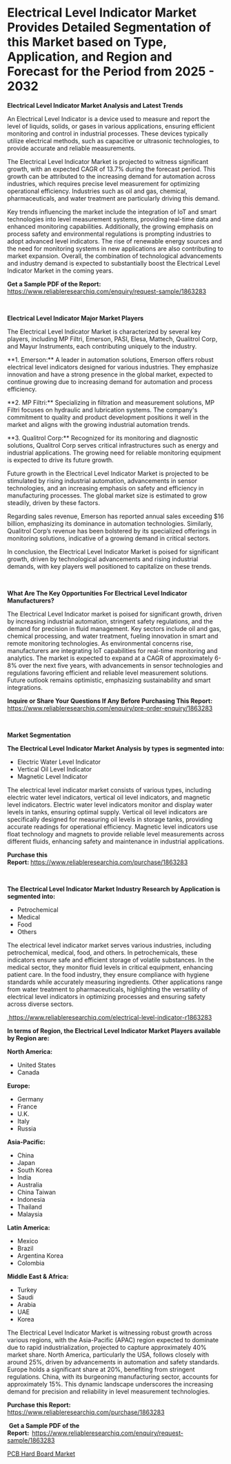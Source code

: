 <p><h1>Electrical Level Indicator Market Provides Detailed Segmentation of this Market based on Type, Application, and Region and Forecast for the Period from 2025 - 2032</h1></p><p><strong>Electrical Level Indicator Market Analysis and Latest Trends</strong></p>
<p><p>An Electrical Level Indicator is a device used to measure and report the level of liquids, solids, or gases in various applications, ensuring efficient monitoring and control in industrial processes. These devices typically utilize electrical methods, such as capacitive or ultrasonic technologies, to provide accurate and reliable measurements.</p><p>The Electrical Level Indicator Market is projected to witness significant growth, with an expected CAGR of 13.7% during the forecast period. This growth can be attributed to the increasing demand for automation across industries, which requires precise level measurement for optimizing operational efficiency. Industries such as oil and gas, chemical, pharmaceuticals, and water treatment are particularly driving this demand.</p><p>Key trends influencing the market include the integration of IoT and smart technologies into level measurement systems, providing real-time data and enhanced monitoring capabilities. Additionally, the growing emphasis on process safety and environmental regulations is prompting industries to adopt advanced level indicators. The rise of renewable energy sources and the need for monitoring systems in new applications are also contributing to market expansion. Overall, the combination of technological advancements and industry demand is expected to substantially boost the Electrical Level Indicator Market in the coming years.</p></p>
<p><strong>Get a Sample PDF of the Report:&nbsp;</strong> <a href="https://www.reliableresearchiq.com/enquiry/request-sample/1863283?utm_campaign=3106&utm_medium=2&utm_source=Github&utm_content=ia&utm_term=07042025&utm_id=electrical-level-indicator">https://www.reliableresearchiq.com/enquiry/request-sample/1863283</a></p>
<p>&nbsp;</p>
<p><strong>Electrical Level Indicator Major Market Players</strong></p>
<p><p>The Electrical Level Indicator Market is characterized by several key players, including MP Filtri, Emerson, PASI, Elesa, Mattech, Qualitrol Corp, and Mayur Instruments, each contributing uniquely to the industry. </p><p>**1. Emerson:** A leader in automation solutions, Emerson offers robust electrical level indicators designed for various industries. They emphasize innovation and have a strong presence in the global market, expected to continue growing due to increasing demand for automation and process efficiency.</p><p>**2. MP Filtri:** Specializing in filtration and measurement solutions, MP Filtri focuses on hydraulic and lubrication systems. The company's commitment to quality and product development positions it well in the market and aligns with the growing industrial automation trends. </p><p>**3. Qualitrol Corp:** Recognized for its monitoring and diagnostic solutions, Qualitrol Corp serves critical infrastructures such as energy and industrial applications. The growing need for reliable monitoring equipment is expected to drive its future growth.</p><p>Future growth in the Electrical Level Indicator Market is projected to be stimulated by rising industrial automation, advancements in sensor technologies, and an increasing emphasis on safety and efficiency in manufacturing processes. The global market size is estimated to grow steadily, driven by these factors.</p><p>Regarding sales revenue, Emerson has reported annual sales exceeding $16 billion, emphasizing its dominance in automation technologies. Similarly, Qualitrol Corp’s revenue has been bolstered by its specialized offerings in monitoring solutions, indicative of a growing demand in critical sectors.</p><p>In conclusion, the Electrical Level Indicator Market is poised for significant growth, driven by technological advancements and rising industrial demands, with key players well positioned to capitalize on these trends.</p></p>
<p>&nbsp;</p>
<p><strong>What Are The Key Opportunities For Electrical Level Indicator Manufacturers?</strong></p>
<p><p>The Electrical Level Indicator market is poised for significant growth, driven by increasing industrial automation, stringent safety regulations, and the demand for precision in fluid management. Key sectors include oil and gas, chemical processing, and water treatment, fueling innovation in smart and remote monitoring technologies. As environmental concerns rise, manufacturers are integrating IoT capabilities for real-time monitoring and analytics. The market is expected to expand at a CAGR of approximately 6-8% over the next five years, with advancements in sensor technologies and regulations favoring efficient and reliable level measurement solutions. Future outlook remains optimistic, emphasizing sustainability and smart integrations.</p></p>
<p><strong>Inquire or Share Your Questions If Any Before Purchasing This Report:</strong> <a href="https://www.reliableresearchiq.com/enquiry/pre-order-enquiry/1863283?utm_campaign=3106&utm_medium=2&utm_source=Github&utm_content=ia&utm_term=07042025&utm_id=electrical-level-indicator">https://www.reliableresearchiq.com/enquiry/pre-order-enquiry/1863283</a></p>
<p>&nbsp;</p>
<p><strong>Market Segmentation</strong></p>
<p><strong>The Electrical Level Indicator Market Analysis by types is segmented into:</strong></p>
<p><ul><li>Electric Water Level Indicator</li><li>Vertical Oil Level Indicator</li><li>Magnetic Level Indicator</li></ul></p>
<p><p>The electrical level indicator market consists of various types, including electric water level indicators, vertical oil level indicators, and magnetic level indicators. Electric water level indicators monitor and display water levels in tanks, ensuring optimal supply. Vertical oil level indicators are specifically designed for measuring oil levels in storage tanks, providing accurate readings for operational efficiency. Magnetic level indicators use float technology and magnets to provide reliable level measurements across different fluids, enhancing safety and maintenance in industrial applications.</p></p>
<p><strong>Purchase this Report:&nbsp;</strong><a href="https://www.reliableresearchiq.com/purchase/1863283?utm_campaign=3106&utm_medium=2&utm_source=Github&utm_content=ia&utm_term=07042025&utm_id=electrical-level-indicator">https://www.reliableresearchiq.com/purchase/1863283</a></p>
<p>&nbsp;</p>
<p><strong>The Electrical Level Indicator Market Industry Research by Application is segmented into:</strong></p>
<p><ul><li>Petrochemical</li><li>Medical</li><li>Food</li><li>Others</li></ul></p>
<p><p>The electrical level indicator market serves various industries, including petrochemical, medical, food, and others. In petrochemicals, these indicators ensure safe and efficient storage of volatile substances. In the medical sector, they monitor fluid levels in critical equipment, enhancing patient care. In the food industry, they ensure compliance with hygiene standards while accurately measuring ingredients. Other applications range from water treatment to pharmaceuticals, highlighting the versatility of electrical level indicators in optimizing processes and ensuring safety across diverse sectors.</p></p>
<p><a href="https://www.reliableresearchiq.com/electrical-level-indicator-r1863283?utm_campaign=3106&utm_medium=2&utm_source=Github&utm_content=ia&utm_term=07042025&utm_id=electrical-level-indicator">&nbsp;https://www.reliableresearchiq.com/electrical-level-indicator-r1863283</a></p>
<p><strong>In terms of Region, the Electrical Level Indicator Market Players available by Region are:</strong></p>
<p>
    <p> <strong> North America: </strong>
        <ul>
            <li>United States</li>
            <li>Canada</li>
        </ul>
        </p> 
    <p> <strong> Europe: </strong>
        <ul>
            <li>Germany</li>
            <li>France</li>
            <li>U.K.</li>
            <li>Italy</li>
            <li>Russia</li>
        </ul>
        </p> 
    <p> <strong> Asia-Pacific: </strong>
        <ul>
            <li>China</li>
            <li>Japan</li>
            <li>South Korea</li>
            <li>India</li>
            <li>Australia</li>
            <li>China Taiwan</li>
            <li>Indonesia</li>
            <li>Thailand</li>
            <li>Malaysia</li>
        </ul>
        </p> 
    <p> <strong> Latin America: </strong>
        <ul>
            <li>Mexico</li>
            <li>Brazil</li>
            <li>Argentina Korea</li>
            <li>Colombia</li>
        </ul>
        </p> 
    <p> <strong> Middle East & Africa: </strong>
        <ul>
            <li>Turkey</li>
            <li>Saudi</li>
            <li>Arabia</li>
            <li>UAE</li>
            <li>Korea</li>
        </ul>
    </p>
    </p>
<p><p>The Electrical Level Indicator Market is witnessing robust growth across various regions, with the Asia-Pacific (APAC) region expected to dominate due to rapid industrialization, projected to capture approximately 40% market share. North America, particularly the USA, follows closely with around 25%, driven by advancements in automation and safety standards. Europe holds a significant share at 20%, benefiting from stringent regulations. China, with its burgeoning manufacturing sector, accounts for approximately 15%. This dynamic landscape underscores the increasing demand for precision and reliability in level measurement technologies.</p></p>
<p><strong>Purchase this Report: </strong><a href="https://www.reliableresearchiq.com/purchase/1863283?utm_campaign=3106&utm_medium=2&utm_source=Github&utm_content=ia&utm_term=07042025&utm_id=electrical-level-indicator">https://www.reliableresearchiq.com/purchase/1863283</a></p>
<p>&nbsp;<strong>Get a Sample PDF of the Report:&nbsp;&nbsp;</strong><a href="https://www.reliableresearchiq.com/enquiry/request-sample/1863283?utm_campaign=3106&utm_medium=2&utm_source=Github&utm_content=ia&utm_term=07042025&utm_id=electrical-level-indicator">https://www.reliableresearchiq.com/enquiry/request-sample/1863283</a></p>
<p><strong></strong></p>
<p><p><a href="https://github.com/lalolatiot/Market-Research-Report-List-1/blob/main/pcb-hard-board-market.md?utm_campaign=3106&utm_medium=2&utm_source=Github&utm_content=ia&utm_term=07042025&utm_id=electrical-level-indicator">PCB Hard Board Market</a></p></p>